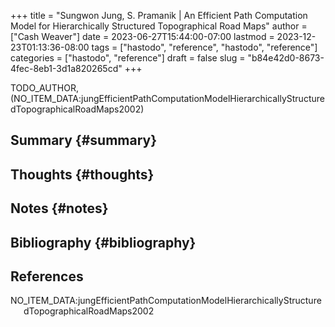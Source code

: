 +++
title = "Sungwon Jung, S. Pramanik | An Efficient Path Computation Model for Hierarchically Structured Topographical Road Maps"
author = ["Cash Weaver"]
date = 2023-06-27T15:44:00-07:00
lastmod = 2023-12-23T01:13:36-08:00
tags = ["hastodo", "reference", "hastodo", "reference"]
categories = ["hastodo", "reference"]
draft = false
slug = "b84e42d0-8673-4fec-8eb1-3d1a820265cd"
+++

TODO_AUTHOR, (NO_ITEM_DATA:jungEfficientPathComputationModelHierarchicallyStructuredTopographicalRoadMaps2002)


## Summary {#summary}


## Thoughts {#thoughts}


## Notes {#notes}


## Bibliography {#bibliography}

## References

<style>.csl-entry{text-indent: -1.5em; margin-left: 1.5em;}</style><div class="csl-bib-body">
  <div class="csl-entry">NO_ITEM_DATA:jungEfficientPathComputationModelHierarchicallyStructuredTopographicalRoadMaps2002</div>
</div>

